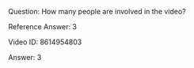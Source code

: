 Question: How many people are involved in the video?

Reference Answer: 3

Video ID: 8614954803

Answer: 3

